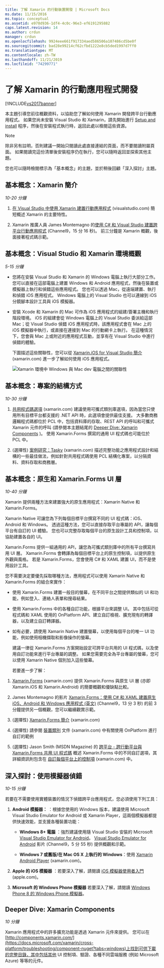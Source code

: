```yaml
---
title: 了解 Xamarin 的行動裝置開發 | Microsoft Docs
ms.date: 11/15/2016
ms.topic: conceptual
ms.assetid: e970d936-1df4-4c0c-96e3-ef6191295882
caps.latest.revision: 14
ms.author: crdun
manager: crdun
ms.openlocfilehash: 9924eee661f917334aed586506a107486cd5be0f
ms.sourcegitcommit: bad28e99214cf62cfbd1222e8cb5ded1997d7ff0
ms.translationtype: MT
ms.contentlocale: zh-TW
ms.lasthandoff: 11/21/2019
ms.locfileid: "74299771"
---
```

# <a name="learn-about-mobile-development-with-xamarin"></a>了解 Xamarin 的行動應用程式開發
[!INCLUDE[vs2017banner](../includes/vs2017banner.md)]

本主題引導您前往概觀資料，以協助您了解如何使用 Xamarin 開發跨平台行動應用程式。 如果您尚未安裝 Visual Studio 和 Xamarin，請先開始進行 [Setup and install](../cross-platform/setup-and-install.md) 程序，然後在安裝程式執行時，返回此處以檢閱這些資源。  
  
> [!NOTE]
> 除非另有註明，否則建議一開始只閱讀此處直接連結的頁面，而不要閱讀附屬頁面。 如果閱讀完這份清單後安裝程序仍在執行，您可以隨時返回並探索其他主題。  
>   
> 您也可以隨時檢閱標示為「基本概念」的主題，並於稍後回顧「深入探討」主題。  
  
## <a name="essentials-introduction-to-xamarin"></a>基本概念：Xamarin 簡介  
 *10-20 分鐘*  
  
1. [在 Visual Studio 中使用 Xamarin 建置行動應用程式](https://www.visualstudio.com/explore/xamarin-vs) (visualstudio.com) 簡短概述 Xamarin 的主要特性。  
  
2. Xamarin 推廣人員 James Montemagno 的[使用 C# 和 Visual Studio 建置跨平台行動應用程式](https://channel9.msdn.com/Events/Visual-Studio/Visual-Studio-2015-Final-Release-Event/Building-cross-platform-mobile-apps-using-C-and-Visual-Studio-2015) (Channel9，15 分 16 秒)。 前三分鐘是 Xamarin 概觀，後面接著程式碼示範。  
  
## <a name="essentials-overview-of-the-visual-studio-and-xamarin-environment"></a>基本概念：Visual Studio 和 Xamarin 環境概觀  
 *5-15 分鐘*  
  
- 您將在安裝 Visual Studio 和 Xamarin 的 Windows 電腦上執行大部分工作。 您可以直接在這部電腦上建置 Windows 和 Android 應用程式，然後在裝置或模擬器上執行和偵錯這些應用程式。 您也可以透過 Mac，從遠端建置、執行和偵錯 iOS 應用程式。 Windows 電腦上的 Visual Studio 也可以連線到 iOS 分鏡腳本設計工具與 iOS 模擬器。  
  
- 安裝 Xcode 和 Xamarin 的 Mac 可作為 iOS 應用程式的組建/簽署主機和執行階段環境。 iOS 的組建會從 Windows 電腦上的 Visual Studio 委派給這部 Mac；從 Visual Studio 偵錯 iOS 應用程式時，該應用程式會在 Mac 上的 iOS 模擬器中執行，或直接在連接到 Mac 的行動網卡上執行。 在這種情況下，您會與 Mac 上或附近的應用程式互動，並享有在 Visual Studio 中進行偵錯的體驗。  
  
  下圖描述這些關聯性，您可以從 [Xamarin.iOS for Visual Studio 簡介](https://docs.microsoft.com/xamarin/ios/get-started/installation/windows/introduction-to-xamarin-ios-for-visual-studio) (xamarin.com) 進一步了解如何使用 iOS 應用程式。  
  
  ![Xamarin 環境中 Windows 與 Mac dev 電腦之間的關聯性](../cross-platform/media/crossplat-xamarin-learn-1.png "CrossPlat Xamarin 學習1")  
  
## <a name="essentials-how-projects-are-structured"></a>基本概念：專案的結構方式  
 *10-30 分鐘*  
  
1. [共用程式碼選項](https://docs.microsoft.com/xamarin/cross-platform/app-fundamentals/code-sharing) (xamarin.com) 建議使用可攜式類別庫選項，因為當您只使用所有目標平台都支援的 .NET API 時，此選項會提供最佳支援。 大多數商務邏輯程式碼都位於 PCL 中，包括資料庫的存取、REST API 的呼叫和可攜式 Xamarin 元件的呼叫 (請參閱本主題結尾的 [Deeper Dive: Xamarin Components](#components) )。 使用 Xamarin.Forms 撰寫的通用 UI 程式碼也可能位於 PCL 中。  
  
2. (選擇性) [案例研究：Tasky](https://docs.microsoft.com/xamarin/cross-platform/app-fundamentals/building-cross-platform-applications/case-study-tasky) (xamarin.com) 描述完整功能之應用程式設計和結構的一些最佳做法，例如針對共用程式碼使用 PCL 結構化專案，以分隔資料、資料存取和商務層。  
  
## <a name="essentials-native-and-xamarinforms-ui-layers"></a>基本概念：原生和 Xamarin.Forms UI 層  
 *10-40 分鐘*  
  
 Xamarin 提供兩種方法來建置強大的原生應用程式：Xamarin Native 和 Xamarin.Forms。  
  
 Xamarin Native 可讓您為下列每個目標平台撰寫不同的 UI 程式碼：iOS、Android 和 Windows。  透過這種方法，您可以直接存取平台專屬的 API，讓每個平台有自訂的 UI 體驗。  您也可以完整存取每個平台的原生設計工具和控制項，以協助建置各自的 UI。  
  
 Xamarin.Forms 提供一組通用的 API，讓您為可攜式類別庫中的所有平台撰寫共用 UI 層。  Xamarin.Forms 會轉譯為每個目標平台上的原生控制項，以提供原生外觀與風格。  若是 Xamarin.Forms，您會使用 C# 和 XAML 建置 UI，而不是使用設計工具。  
  
 您不需要決定要優先採取哪種方法，應用程式可以使用 Xamarin Native 和 Xamarin.Forms 的組合來實作：  
  
- 使用 Xamarin.Forms 建置一般目的螢幕，在不同平台之間提供類似的 UI 和功能，例如登入、連絡人表單和搜尋結果。  
  
- 使用 Xamarin.Forms 中的各種自訂功能，根據平台來調整 UI。 其中包括可從程式碼和 XAML 使用的 OnPlatform API、建立自訂檢視、擴充現有的轉譯器，以及建立自訂轉譯器。  
  
- 如有必要，請使用 Xamarin Native 建置螢幕，以使用每個平台的唯一 UI 功能，例如使用相機擷取和影像操作的螢幕。  
  
  建議一律從 Xamarin.Forms 方案開始設定可跨平台共用的 UI 程式碼，以及使用自訂功能來進行平台專屬的調整。 如果您需要完全為平台專屬的螢幕，您可以使用 Xamarin Native 個別加入這些螢幕。  
  
  若要進一步了解：  
  
1. [Xamarin.Forms](https://docs.microsoft.com/xamarin/xamarin-forms/) (xamarin.com) 提供 Xamarin.Forms 與原生 UI 層 (亦即 Xamarin.iOS 和 Xamarin.Android) 的簡要概觀和優缺點比較。  
  
2. James Montemagno 的影片 [Xamarin.Forms：使用 C# 和 XAML 建置原生 iOS、Android 和 Windows 應用程式 (英文)](https://channel9.msdn.com/events/Visual-Studio/Connect-event-2015/704) (Channel9，13 分 3 秒) 的前 3 分鐘提供另一個概觀，您可以繼續觀賞示範。  
  
3. (選擇性) [Xamarin.Forms 簡介](https://docs.microsoft.com/xamarin/get-started/quickstarts/deepdive?pivots=windows) (xamarin.com)  
  
4. (選擇性) 請參閱 [裝置類別](https://docs.microsoft.com/xamarin/xamarin-forms/platform/device) 文件 (xamarin.com) 中有關使用 OnPlatform 進行自訂的範例  
  
5. (選擇性) Jason Smith (MSDN Magazine) 的 [跨平台 - 跨行動平台與 Xamarin.Forms 共用 UI 程式碼](https://msdn.microsoft.com/magazine/dn904669.aspx) 概述 Xamarin.Forms 中的不同自訂選項，其詳細資訊則包含在 [自訂每個平台上的控制項](https://docs.microsoft.com/xamarin/xamarin-forms/app-fundamentals/custom-renderer/) (xamarin.com) 中。  
  
## <a name="deeper-dive-debugging-with-emulators"></a>深入探討：使用模擬器偵錯  
 *10-15 分鐘*  
  
 若要在不需要使用實體裝置的情況下偵錯跨平台應用程式，您必須使用下列工具：  
  
1. **Android 模擬器：** ：根據您使用的 Windows 版本，建議使用 Microsoft Visual Studio Emulator for Android 或 Xamarin Player，這兩個模擬器都提供快速效能，並支援各種裝置功能：  
  
    - **Windows 8+ 電腦** ：強烈建議使用隨 Visual Studio 安裝的 Microsoft [Visual Studio Emulator for Android](https://www.visualstudio.com/features/msft-android-emulator-vs.aspx)。  [Visual Studio Emulator for Android](https://channel9.msdn.com/events/Visual-Studio/Connect-event-2015/711) 影片 (Channel9，5 分 55 秒) 提供概觀和示範。  
  
    - **Windows 7 或舊版/在 Mac OS X 上執行的 Windows**：使用 [Xamarin Android Player](https://docs.microsoft.com/xamarin/android/deploy-test/debugging/debug-on-emulator?tabs=windows) (xamarin.com)。  
  
2. **Apple 的 iOS 模擬器** ：若要深入了解，請閱讀 [iOS 模擬器使用者入門](https://developer.apple.com/library/prerelease/content/documentation/IDEs/Conceptual/iOS_Simulator_Guide/GettingStartedwithiOSSimulator/GettingStartedwithiOSSimulator.html#//apple_ref/doc/uid/TP40012848-CH5-SW1) (apple.com)。  
  
3. **Microsoft 的 Windows Phone 模擬器** 若要深入了解，請閱讀 [Windows Phone 8 的 Windows Phone 模擬器](https://msdn.microsoft.com/library/dn632391.aspx)。  
  
## <a name="components"></a> Deeper Dive: Xamarin Components  
 *10 分鐘*  
  
 Xamarin 應用程式中的許多擴充功能是透過 Xamarin 元件來提供。 您可以在 [http://components.xamarin.com/](https://docs.microsoft.com/xamarin/cross-platform/troubleshooting/component-nuget?tabs=windows)上找到可供下載的完整目錄，其中包括其他 UI 控制項、驗證、各種不同雲端服務 (例如 Microsoft Azure) 等等的元件。
